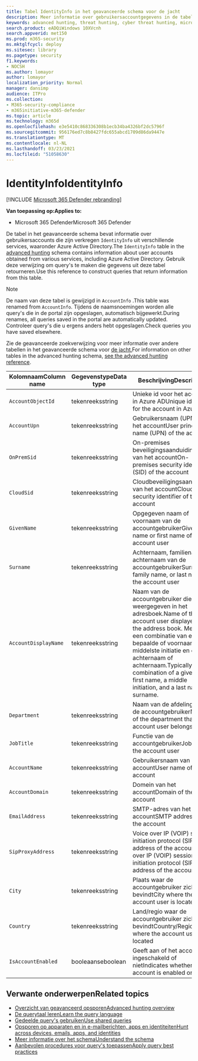 ```yaml
---
title: Tabel IdentityInfo in het geavanceerde schema voor de jacht
description: Meer informatie over gebruikersaccountgegevens in de tabel IdentityInfo van het geavanceerde schema voor de jacht
keywords: advanced hunting, threat hunting, cyber threat hunting, microsoft threat protection, microsoft 365, mtp, m365, search, query, telemetry, schema reference, kusto, table, column, data type, description, AccountInfo, IdentityInfo, account
search.product: eADQiWindows 10XVcnh
search.appverid: met150
ms.prod: m365-security
ms.mktglfcycl: deploy
ms.sitesec: library
ms.pagetype: security
f1.keywords:
- NOCSH
ms.author: lomayor
author: lomayor
localization_priority: Normal
manager: dansimp
audience: ITPro
ms.collection:
- M365-security-compliance
- m365initiative-m365-defender
ms.topic: article
ms.technology: m365d
ms.openlocfilehash: e3e5410c868336308b1ecb34ba4326bf2dc5796f
ms.sourcegitcommit: 956176ed7c8b8427fdc655abcd1709d86da9447e
ms.translationtype: MT
ms.contentlocale: nl-NL
ms.lasthandoff: 03/23/2021
ms.locfileid: "51058630"
---
```

# <a name="identityinfo"></a><span data-ttu-id="18e27-104">IdentityInfo</span><span class="sxs-lookup"><span data-stu-id="18e27-104">IdentityInfo</span></span>

[!INCLUDE [Microsoft 365 Defender rebranding](../includes/microsoft-defender.md)]


<span data-ttu-id="18e27-105">**Van toepassing op:**</span><span class="sxs-lookup"><span data-stu-id="18e27-105">**Applies to:**</span></span>
- <span data-ttu-id="18e27-106">Microsoft 365 Defender</span><span class="sxs-lookup"><span data-stu-id="18e27-106">Microsoft 365 Defender</span></span>

<span data-ttu-id="18e27-107">De tabel in het geavanceerde schema bevat informatie over gebruikersaccounts die zijn verkregen `IdentityInfo` uit verschillende services, waaronder Azure Active [](advanced-hunting-overview.md) Directory.</span><span class="sxs-lookup"><span data-stu-id="18e27-107">The `IdentityInfo` table in the [advanced hunting](advanced-hunting-overview.md) schema contains information about user accounts obtained from various services, including Azure Active Directory.</span></span> <span data-ttu-id="18e27-108">Gebruik deze verwijzing om query's te maken die gegevens uit deze tabel retourneren.</span><span class="sxs-lookup"><span data-stu-id="18e27-108">Use this reference to construct queries that return information from this table.</span></span>

>[!NOTE]
><span data-ttu-id="18e27-109">De naam van deze tabel is gewijzigd in `AccountInfo` .</span><span class="sxs-lookup"><span data-stu-id="18e27-109">This table was renamed from `AccountInfo`.</span></span> <span data-ttu-id="18e27-110">Tijdens de naamsnoemingen worden alle query's die in de portal zijn opgeslagen, automatisch bijgewerkt.</span><span class="sxs-lookup"><span data-stu-id="18e27-110">During renames, all queries saved in the portal are automatically updated.</span></span> <span data-ttu-id="18e27-111">Controleer query's die u ergens anders hebt opgeslagen.</span><span class="sxs-lookup"><span data-stu-id="18e27-111">Check queries you have saved elsewhere.</span></span>

<span data-ttu-id="18e27-112">Zie de geavanceerde zoekverwijzing voor meer informatie over andere tabellen in het geavanceerde schema voor [de jacht.](advanced-hunting-schema-tables.md)</span><span class="sxs-lookup"><span data-stu-id="18e27-112">For information on other tables in the advanced hunting schema, [see the advanced hunting reference](advanced-hunting-schema-tables.md).</span></span>

| <span data-ttu-id="18e27-113">Kolomnaam</span><span class="sxs-lookup"><span data-stu-id="18e27-113">Column name</span></span> | <span data-ttu-id="18e27-114">Gegevenstype</span><span class="sxs-lookup"><span data-stu-id="18e27-114">Data type</span></span> | <span data-ttu-id="18e27-115">Beschrijving</span><span class="sxs-lookup"><span data-stu-id="18e27-115">Description</span></span> |
|-------------|-----------|-------------|
| `AccountObjectId` | <span data-ttu-id="18e27-116">tekenreeks</span><span class="sxs-lookup"><span data-stu-id="18e27-116">string</span></span> | <span data-ttu-id="18e27-117">Unieke id voor het account in Azure AD</span><span class="sxs-lookup"><span data-stu-id="18e27-117">Unique identifier for the account in Azure AD</span></span> |
| `AccountUpn` | <span data-ttu-id="18e27-118">tekenreeks</span><span class="sxs-lookup"><span data-stu-id="18e27-118">string</span></span> | <span data-ttu-id="18e27-119">Gebruikersnaam (UPN) van het account</span><span class="sxs-lookup"><span data-stu-id="18e27-119">User principal name (UPN) of the account</span></span> |
| `OnPremSid` | <span data-ttu-id="18e27-120">tekenreeks</span><span class="sxs-lookup"><span data-stu-id="18e27-120">string</span></span> | <span data-ttu-id="18e27-121">On-premises beveiligingsaanduiding (SID) van het account</span><span class="sxs-lookup"><span data-stu-id="18e27-121">On-premises security identifier (SID) of the account</span></span> |
| `CloudSid` | <span data-ttu-id="18e27-122">tekenreeks</span><span class="sxs-lookup"><span data-stu-id="18e27-122">string</span></span> | <span data-ttu-id="18e27-123">Cloudbeveiligingsaanduiding van het account</span><span class="sxs-lookup"><span data-stu-id="18e27-123">Cloud security identifier of the account</span></span> |
| `GivenName` | <span data-ttu-id="18e27-124">tekenreeks</span><span class="sxs-lookup"><span data-stu-id="18e27-124">string</span></span> | <span data-ttu-id="18e27-125">Opgegeven naam of voornaam van de accountgebruiker</span><span class="sxs-lookup"><span data-stu-id="18e27-125">Given name or first name of the account user</span></span> |
| `Surname` | <span data-ttu-id="18e27-126">tekenreeks</span><span class="sxs-lookup"><span data-stu-id="18e27-126">string</span></span> | <span data-ttu-id="18e27-127">Achternaam, familienaam of achternaam van de accountgebruiker</span><span class="sxs-lookup"><span data-stu-id="18e27-127">Surname, family name, or last name of the account user</span></span> |
| `AccountDisplayName` | <span data-ttu-id="18e27-128">tekenreeks</span><span class="sxs-lookup"><span data-stu-id="18e27-128">string</span></span> | <span data-ttu-id="18e27-129">Naam van de accountgebruiker die wordt weergegeven in het adresboek.</span><span class="sxs-lookup"><span data-stu-id="18e27-129">Name of the account user displayed in the address book.</span></span> <span data-ttu-id="18e27-130">Meestal een combinatie van een bepaalde of voornaam, een middelste initiatie en een achternaam of achternaam.</span><span class="sxs-lookup"><span data-stu-id="18e27-130">Typically a combination of a given or first name, a middle initiation, and a last name or surname.</span></span> |
| `Department` | <span data-ttu-id="18e27-131">tekenreeks</span><span class="sxs-lookup"><span data-stu-id="18e27-131">string</span></span> | <span data-ttu-id="18e27-132">Naam van de afdeling van de accountgebruiker</span><span class="sxs-lookup"><span data-stu-id="18e27-132">Name of the department that the account user belongs to</span></span> |
| `JobTitle` | <span data-ttu-id="18e27-133">tekenreeks</span><span class="sxs-lookup"><span data-stu-id="18e27-133">string</span></span> | <span data-ttu-id="18e27-134">Functie van de accountgebruiker</span><span class="sxs-lookup"><span data-stu-id="18e27-134">Job title of the account user</span></span> |
| `AccountName` | <span data-ttu-id="18e27-135">tekenreeks</span><span class="sxs-lookup"><span data-stu-id="18e27-135">string</span></span> | <span data-ttu-id="18e27-136">Gebruikersnaam van het account</span><span class="sxs-lookup"><span data-stu-id="18e27-136">User name of the account</span></span> |
| `AccountDomain` | <span data-ttu-id="18e27-137">tekenreeks</span><span class="sxs-lookup"><span data-stu-id="18e27-137">string</span></span> | <span data-ttu-id="18e27-138">Domein van het account</span><span class="sxs-lookup"><span data-stu-id="18e27-138">Domain of the account</span></span> |
| `EmailAddress` | <span data-ttu-id="18e27-139">tekenreeks</span><span class="sxs-lookup"><span data-stu-id="18e27-139">string</span></span> | <span data-ttu-id="18e27-140">SMTP-adres van het account</span><span class="sxs-lookup"><span data-stu-id="18e27-140">SMTP address of the account</span></span> |
| `SipProxyAddress` | <span data-ttu-id="18e27-141">tekenreeks</span><span class="sxs-lookup"><span data-stu-id="18e27-141">string</span></span> | <span data-ttu-id="18e27-142">Voice over IP (VOIP) session initiation protocol (SIP) address of the account</span><span class="sxs-lookup"><span data-stu-id="18e27-142">Voice over IP (VOIP) session initiation protocol (SIP) address of the account</span></span> |
| `City` | <span data-ttu-id="18e27-143">tekenreeks</span><span class="sxs-lookup"><span data-stu-id="18e27-143">string</span></span> | <span data-ttu-id="18e27-144">Plaats waar de accountgebruiker zich bevindt</span><span class="sxs-lookup"><span data-stu-id="18e27-144">City where the account user is located</span></span> |
| `Country` | <span data-ttu-id="18e27-145">tekenreeks</span><span class="sxs-lookup"><span data-stu-id="18e27-145">string</span></span> | <span data-ttu-id="18e27-146">Land/regio waar de accountgebruiker zich bevindt</span><span class="sxs-lookup"><span data-stu-id="18e27-146">Country/Region where the account user is located</span></span> |
| `IsAccountEnabled` | <span data-ttu-id="18e27-147">booleaanse</span><span class="sxs-lookup"><span data-stu-id="18e27-147">boolean</span></span> | <span data-ttu-id="18e27-148">Geeft aan of het account is ingeschakeld of niet</span><span class="sxs-lookup"><span data-stu-id="18e27-148">Indicates whether the account is enabled or not</span></span> |

## <a name="related-topics"></a><span data-ttu-id="18e27-149">Verwante onderwerpen</span><span class="sxs-lookup"><span data-stu-id="18e27-149">Related topics</span></span>
- [<span data-ttu-id="18e27-150">Overzicht van geavanceerd opsporen</span><span class="sxs-lookup"><span data-stu-id="18e27-150">Advanced hunting overview</span></span>](advanced-hunting-overview.md)
- [<span data-ttu-id="18e27-151">De querytaal leren</span><span class="sxs-lookup"><span data-stu-id="18e27-151">Learn the query language</span></span>](advanced-hunting-query-language.md)
- [<span data-ttu-id="18e27-152">Gedeelde query's gebruiken</span><span class="sxs-lookup"><span data-stu-id="18e27-152">Use shared queries</span></span>](advanced-hunting-shared-queries.md)
- [<span data-ttu-id="18e27-153">Opsporen op apparaten en in e-mailberichten, apps en identiteiten</span><span class="sxs-lookup"><span data-stu-id="18e27-153">Hunt across devices, emails, apps, and identities</span></span>](advanced-hunting-query-emails-devices.md)
- [<span data-ttu-id="18e27-154">Meer informatie over het schema</span><span class="sxs-lookup"><span data-stu-id="18e27-154">Understand the schema</span></span>](advanced-hunting-schema-tables.md)
- [<span data-ttu-id="18e27-155">Aanbevolen procedures voor query's toepassen</span><span class="sxs-lookup"><span data-stu-id="18e27-155">Apply query best practices</span></span>](advanced-hunting-best-practices.md)
